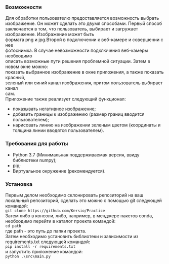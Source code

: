 ### Возможности
Для обработки пользователю предоставляется возможность выбрать изображение.
Он может сделать это двумя способами. Первый способ заключается в том,
что пользователь, выбирает и загружает изображение.  Изображение может быть  
формата png и jpg.Второй в подключении к веб-камере и совершении с нее  
фотоснимка. В случае невозможности подключения веб-камеры необходимо  
описать возможные пути решения проблемной ситуации. Затем в новом окне можно:  
показать выбранное изображение в окне приложения, а также показать красный,  
зеленый или синий канал изображения, притом пользователь выбирает канал  
сам.  
Приложение также реализует следующий функционал:  
- показывать негативное изображение;
- добавить границы к изображению (размер границ вводится
пользователем);
- нарисовать линию на изображении зеленым цветом (координаты и
толщина линии вводятся пользователем).

### Требования для работы
- Python 3.7 (Минимальная поддерживаемая версия, ввиду библиотеки numpy);
- pip;
- Виртуальное окружение (рекомендуется).

### Установка
Первым делом необходимо склонировать репозиторий на ваш локальный репозиторий, сделать это можно с помощью git следующей командой:  
`git clone https://github.com/Kersio/Practice`  
Затем либо в консоли, либо, например, в менджере пакетов conda, необходимо перейти в каталог проекта командой:  
`cd path`  
где path - это путь до папки проекта.  
Затем необходимо установить библиотеки и зависимости из requirements.txt следующей командой:  
`pip install -r requirements.txt`  
и запустить приложение командой:  
`python .\src\main.py`  
